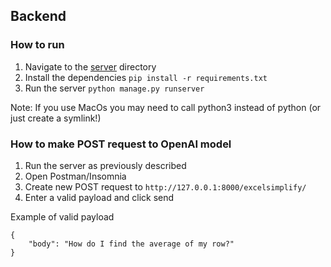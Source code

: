 
## Backend

### How to run

1. Navigate to the [server](./server/) directory
2. Install the dependencies `pip install -r requirements.txt`
3. Run the server `python manage.py runserver`

Note: If you use MacOs you may need to call python3 instead of python (or just create a symlink!)

### How to make POST request to OpenAI model

1. Run the server as previously described
2. Open Postman/Insomnia
3. Create new POST request to `http://127.0.0.1:8000/excelsimplify/`
4. Enter a valid payload and click send

Example of valid payload
```
{
    "body": "How do I find the average of my row?"
}
```